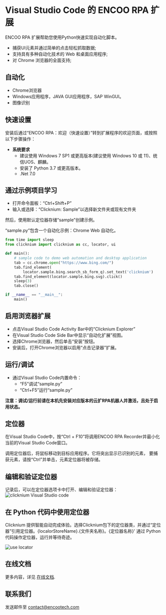 # Visual Studio Code 的 ENCOO RPA 扩展

ENCOO RPA 扩展帮助您使用Python快速实现自动化脚本。
- 捕获UI元素并通过简单的点击轻松抓取数据;
- 支持具有多种自动化技术的 Web 和桌面应用程序;
- 对 Chrome 浏览器的全面支持;

## 自动化
- Chrome浏览器
- Windows应用程序，JAVA GUI应用程序，SAP WinGUI。
- 图像识别

## 快速设置
安装后通过“ENCOO RPA：欢迎（快速设置）”转到扩展程序的欢迎页面，或按照以下步骤操作：
- **系统要求**
  - 建议使用 Windows 7 SP1 或更高版本(建议使用 Windows 10 或 11)、统信UOS、麒麟。 
  - 安装了 Python 3.7 或更高版本。 
  - .Net 7.0 


## 通过示例项目学习

- 打开命令面板：“Ctrl+Shift+P”
- 输入或选择：“Clicknium: Sample”以选择新文件夹或现有文件夹

然后，使用默认定位器存储“sample”创建示例。 

“sample.py”包含一个自动化示例：Chrome Web 自动化。

```Python
from time import sleep
from clicknium import clicknium as cc, locator, ui

def main():
    # sample code to demo web automation and desktop application
    tab = cc.chrome.open("https://www.bing.com/")
    tab.find_element(
        locator.sample.bing.search_sb_form_q).set_text('clicknium')
    tab.find_element(locator.sample.bing.svg).click()
    sleep(3)
    tab.close()

if __name__ == "__main__":
    main()
```

## 启用浏览器扩展

- 点击Visual Studio Code Activity Bar中的“Clicknium Explorer”
- 在Visual Studio Code Side Bar中显示“自动化扩展”视图。 
- 选择Chrome浏览器，然后单击“安装”按钮。 
- 安装后，打开Chrome浏览器以启用“点击记录器”扩展。


## 运行/调试

- 通过Visual Studio Code内置命令：
  - “F5”调试“sample.py”
  - “Ctrl+F5”运行“sample.py”

**注意：调试/运行前请在本机先安装对应版本的云扩RPA机器人并激活，且处于启用状态。**

## 定位器

在Visual Studio Code中，按“Ctrl + F10”将调用ENCOO RPA Recorder并最小化当前的Visual Studio Code窗口。 


调用定位器后，将鼠标移动到目标应用程序。它将突出显示已识别的元素，
要捕获元素，请按“Ctrl”并单击，元素定位器将被存储。


## 编辑和验证定位器

记录后，可以在定位器选项卡中打开、编辑和验证定位器：
![clicknium Visual Studio code](https://www.clicknium.com/docs/main.png)

## 在 Python 代码中使用定位器
Clicknium 提供智能自动完成体验。选择Clicknium包下的定位器类，并通过“定位器”引用定位器。{localorStoreName}.{文件夹名称}。{定位器名称}' 通过 Python 代码操作定位器，运行并等待奇迹。

![use locator](https://www.clicknium.com/assets/images/uselocator-34ebf30e615012b2bcb39f117c7e0286.gif)



## 在线文档

更多内容，详见 [在线文档](https://academy.encoo.com/wiki/Index.md?uuid=27aa12b3-1fb1-42a8-85ce-3bb2729ff06c).

## 联系我们

发送邮件至 [contact@encootech.com](mailto:contact@encootech.com)
